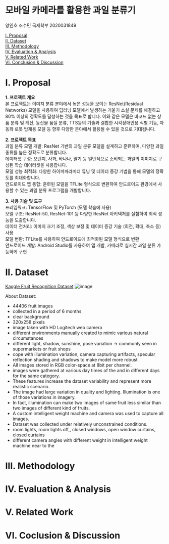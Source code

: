 # 모바일 카메라를 활용한 과일 분류기
양인호 
조수민 국제학부 2020031849 

[I. Proposal](#i-proposal)<br>
[II. Dataset](#ii-dataset)<br>
[III. Methodology](#iii-methodology)<br>
[IV. Evaluation & Analysis](#iv-evaluation--analysis)<br>
[V. Related Work](#v-related-work)<br>
[VI. Conclusion & Discussion](#vi-conclusion--discussion)

# I. Proposal

**1. 프로젝트 개요**<br>
본 프로젝트는 이미지 분류 분야에서 높은 성능을 보이는 ResNet(Residual Networks) 모델을 사용하여 딥러닝 모델에서 발생하는 기울기 소실 문제를 해결하고 80% 이상의 정확도를 달성하는 것을 목표로 합니다. 이와 같은 모델은 바코드 없는 상품 분류 및 계산, 농산물 품질 분류, TTS등의 기술과 결합한 시각장애인용 식별 기능, 자동화 로봇 탑재용 모델 등 향후 다양한 분야에서 활용될 수 있을 것으로 기대됩니다. 

**2. 프로젝트 목표**<br>
과일 분류 모델 개발: ResNet 기반의 과일 분류 모델을 설계하고 훈련하여, 다양한 과일 종류를 높은 정확도로 분류합니다.<br>
데이터셋 구성: 오렌지, 사과, 바나나, 딸기 등 일반적으로 소비되는 과일의 이미지로 구성된 학습 데이터셋을 사용합니다.<br>
모델 성능 최적화: 다양한 하이퍼파라미터 튜닝 및 데이터 증강 기법을 통해 모델의 정확도를 최대화합니다.<br>
안드로이드 앱 통합: 훈련된 모델을 TFLite 형식으로 변환하여 안드로이드 환경에서 사용할 수 있는 과일 분류 프로그램을 개발합니다.<br>

**3. 사용 기술 및 도구**<br>
프레임워크: TensorFlow 및 PyTorch (모델 학습에 사용)<br>
모델 구조: ResNet-50, ResNet-101 등 다양한 ResNet 아키텍처를 실험하여 최적 성능을 도출합니다.<br>
데이터 전처리: 이미지 크기 조정, 색상 보정 및 데이터 증강 기술 (회전, 확대, 축소 등) 사용<br>
모델 변환: TFLite를 사용하여 안드로이드에 최적화된 모델 형식으로 변환<br>
안드로이드 개발: Android Studio를 사용하여 앱 개발, 카메라로 실시간 과일 분류 가능하게 구현<br>

# II. Dataset
[Kaggle Fruit Recognition Dataset][dataset]
![image](https://github.com/user-attachments/assets/4d660303-2c10-4eff-9e3a-cdb96842fbd5)

About Dataset: 
* 44406 fruit images
* collected in a period of 6 months
* clear background
* 320x258 pixels
* image taken with HD Logitech web camera
* different environments manually created to mimic various natural circumstances
* different light, shadow, sunshine, pose variation -> commonly seen in supermarkets or fruit shops
* cope with illumination variation, camera capturing artifacts, specular reflection shading and shadows to make model more robust
* All images stored in RGB color-space at 8bit per channel.
* images were gathered at various day times of the and in different days for the same category.
* These features increase the dataset variability and represent more realistic scenario.
* The image had large variation in quality and lighting. Illumination is one of those variations in imagery.
* In fact, illumination can make two images of same fruit less similar than two images of different kind of fruits.
* A custom intelligent weight machine and camera was used to capture all images.
* Dataset was collected under relatively unconstrained conditions.
* room lights, room lights off,, closed windows, open window curtains, closed curtains
* different camera angles with different weight in intelligent weight machine near to the


# III. Methodology

# IV. Evaluation & Analysis

# V. Related Work

# VI. Coclusion & Discussion

[dataset]: https://www.kaggle.com/datasets/chrisfilo/fruit-recognition
